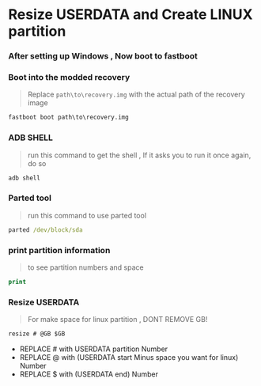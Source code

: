 # Resize USERDATA and Create LINUX partition


### After setting up Windows , Now boot to fastboot

### Boot into the modded recovery
> Replace `path\to\recovery.img` with the actual path of the recovery image
```cmd
fastboot boot path\to\recovery.img
```

### ADB SHELL
> run this command to get the shell , If it asks you to run it once again, do so
```cmd
adb shell
```

### Parted tool
> run this command to use parted tool
```cmd
parted /dev/block/sda
```

### print partition information
> to see partition numbers and space
```cmd
print
```

### Resize USERDATA
> For make space for linux partition , DONT REMOVE GB!
```cmd
resize # @GB $GB
```
- REPLACE # with USERDATA partition Number
- REPLACE @ with (USERDATA start Minus space you want for linux) Number
- REPLACE $ with (USERDATA end) Number
